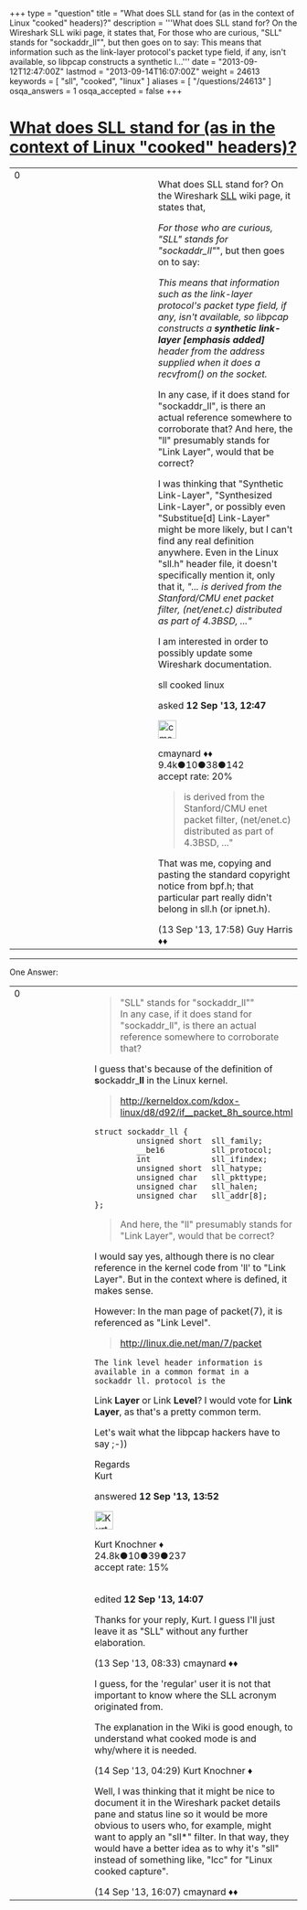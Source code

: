 +++
type = "question"
title = "What does SLL stand for (as in the context of Linux &quot;cooked&quot; headers)?"
description = '''What does SLL stand for? On the Wireshark SLL wiki page, it states that,  For those who are curious, &quot;SLL&quot; stands for &quot;sockaddr_ll&quot;&quot;, but then goes on to say: This means that information such as the link-layer protocol&#x27;s packet type field, if any, isn&#x27;t available, so libpcap constructs a synthetic l...'''
date = "2013-09-12T12:47:00Z"
lastmod = "2013-09-14T16:07:00Z"
weight = 24613
keywords = [ "sll", "cooked", "linux" ]
aliases = [ "/questions/24613" ]
osqa_answers = 1
osqa_accepted = false
+++

<div class="headNormal">

# [What does SLL stand for (as in the context of Linux "cooked" headers)?](/questions/24613/what-does-sll-stand-for-as-in-the-context-of-linux-cooked-headers)

</div>

<div id="main-body">

<div id="askform">

<table id="question-table" style="width:100%;"><colgroup><col style="width: 50%" /><col style="width: 50%" /></colgroup><tbody><tr class="odd"><td style="width: 30px; vertical-align: top"><div class="vote-buttons"><span id="post-24613-upvote" class="ajax-command post-vote up" rel="nofollow" title="I like this post (click again to cancel)"> </span><div id="post-24613-score" class="post-score" title="current number of votes">0</div><span id="post-24613-downvote" class="ajax-command post-vote down" rel="nofollow" title="I dont like this post (click again to cancel)"> </span> <span id="favorite-mark" class="ajax-command favorite-mark" rel="nofollow" title="mark/unmark this question as favorite (click again to cancel)"> </span><div id="favorite-count" class="favorite-count"></div></div></td><td><div id="item-right"><div class="question-body"><p>What does SLL stand for? On the Wireshark <a href="http://wiki.wireshark.org/SLL">SLL</a> wiki page, it states that,</p><p><em>For those who are curious, "SLL" stands for "sockaddr_ll"</em>", but then goes on to say:</p><p><em>This means that information such as the link-layer protocol's packet type field, if any, isn't available, so libpcap constructs a <strong>synthetic link-layer [emphasis added]</strong> header from the address supplied when it does a recvfrom() on the socket.</em></p><p>In any case, if it does stand for "sockaddr_ll", is there an actual reference somewhere to corroborate that? And here, the "ll" presumably stands for "Link Layer", would that be correct?</p><p>I was thinking that "Synthetic Link-Layer", "Synthesized Link-Layer", or possibly even "Substitue[d] Link-Layer" might be more likely, but I can't find any real definition anywhere. Even in the Linux "sll.h" header file, it doesn't specifically mention it, only that it, <em>"... is derived from the Stanford/CMU enet packet filter, (net/enet.c) distributed as part of 4.3BSD, ..."</em></p><p>I am interested in order to possibly update some Wireshark documentation.</p></div><div id="question-tags" class="tags-container tags"><span class="post-tag tag-link-sll" rel="tag" title="see questions tagged &#39;sll&#39;">sll</span> <span class="post-tag tag-link-cooked" rel="tag" title="see questions tagged &#39;cooked&#39;">cooked</span> <span class="post-tag tag-link-linux" rel="tag" title="see questions tagged &#39;linux&#39;">linux</span></div><div id="question-controls" class="post-controls"></div><div class="post-update-info-container"><div class="post-update-info post-update-info-user"><p>asked <strong>12 Sep '13, 12:47</strong></p><img src="https://secure.gravatar.com/avatar/55158e2322c4e365a5e0a4a0ac3fbcef?s=32&amp;d=identicon&amp;r=g" class="gravatar" width="32" height="32" alt="cmaynard&#39;s gravatar image" /><p><span>cmaynard ♦♦</span><br />
<span class="score" title="9361 reputation points"><span>9.4k</span></span><span title="10 badges"><span class="badge1">●</span><span class="badgecount">10</span></span><span title="38 badges"><span class="silver">●</span><span class="badgecount">38</span></span><span title="142 badges"><span class="bronze">●</span><span class="badgecount">142</span></span><br />
<span class="accept_rate" title="Rate of the user&#39;s accepted answers">accept rate:</span> <span title="cmaynard has 108 accepted answers">20%</span></p></div></div><div id="comments-container-24613" class="comments-container"><span id="24664"></span><div id="comment-24664" class="comment"><div id="post-24664-score" class="comment-score"></div><div class="comment-text"><blockquote><p>is derived from the Stanford/CMU enet packet filter, (net/enet.c) distributed as part of 4.3BSD, ..."</p></blockquote><p>That was me, copying and pasting the standard copyright notice from bpf.h; that particular part really didn't belong in sll.h (or ipnet.h).</p></div><div id="comment-24664-info" class="comment-info"><span class="comment-age">(13 Sep '13, 17:58)</span> <span class="comment-user userinfo">Guy Harris ♦♦</span></div></div></div><div id="comment-tools-24613" class="comment-tools"></div><div class="clear"></div><div id="comment-24613-form-container" class="comment-form-container"></div><div class="clear"></div></div></td></tr></tbody></table>

------------------------------------------------------------------------

<div class="tabBar">

<span id="sort-top"></span>

<div class="headQuestions">

One Answer:

</div>

</div>

<span id="24616"></span>

<div id="answer-container-24616" class="answer">

<table style="width:100%;"><colgroup><col style="width: 50%" /><col style="width: 50%" /></colgroup><tbody><tr class="odd"><td style="width: 30px; vertical-align: top"><div class="vote-buttons"><span id="post-24616-upvote" class="ajax-command post-vote up" rel="nofollow" title="I like this post (click again to cancel)"> </span><div id="post-24616-score" class="post-score" title="current number of votes">0</div><span id="post-24616-downvote" class="ajax-command post-vote down" rel="nofollow" title="I dont like this post (click again to cancel)"> </span></div></td><td><div class="item-right"><div class="answer-body"><blockquote><p>"SLL" stands for "sockaddr_ll""<br />
In any case, if it does stand for "sockaddr_ll", is there an actual reference somewhere to corroborate that?</p></blockquote><p>I guess that's because of the definition of <strong>s</strong>ockaddr_<strong>ll</strong> in the Linux kernel.</p><blockquote><p><a href="http://kerneldox.com/kdox-linux/d8/d92/if__packet_8h_source.html">http://kerneldox.com/kdox-linux/d8/d92/if__packet_8h_source.html</a></p></blockquote><pre><code>struct sockaddr_ll {
         unsigned short  sll_family;
         __be16          sll_protocol;
         int             sll_ifindex;
         unsigned short  sll_hatype;
         unsigned char   sll_pkttype;
         unsigned char   sll_halen;
         unsigned char   sll_addr[8];
};</code></pre><blockquote><p>And here, the "ll" presumably stands for "Link Layer", would that be correct?</p></blockquote><p>I would say yes, although there is no clear reference in the kernel code from 'll' to "Link Layer". But in the context where is defined, it makes sense.</p><p>However: In the man page of packet(7), it is referenced as "Link Level".</p><blockquote><p><a href="http://linux.die.net/man/7/packet">http://linux.die.net/man/7/packet</a></p></blockquote><pre><code>The link level header information is available in a common format in a sockaddr_ll. protocol is the</code></pre><p>Link <strong>Layer</strong> or Link <strong>Level</strong>? I would vote for <strong>Link Layer</strong>, as that's a pretty common term.</p><p>Let's wait what the libpcap hackers have to say ;-))</p><p>Regards<br />
Kurt</p></div><div class="answer-controls post-controls"></div><div class="post-update-info-container"><div class="post-update-info post-update-info-user"><p>answered <strong>12 Sep '13, 13:52</strong></p><img src="https://secure.gravatar.com/avatar/23b7bf5b13bc2c98b2e8aa9869ca5d75?s=32&amp;d=identicon&amp;r=g" class="gravatar" width="32" height="32" alt="Kurt%20Knochner&#39;s gravatar image" /><p><span>Kurt Knochner ♦</span><br />
<span class="score" title="24767 reputation points"><span>24.8k</span></span><span title="10 badges"><span class="badge1">●</span><span class="badgecount">10</span></span><span title="39 badges"><span class="silver">●</span><span class="badgecount">39</span></span><span title="237 badges"><span class="bronze">●</span><span class="badgecount">237</span></span><br />
<span class="accept_rate" title="Rate of the user&#39;s accepted answers">accept rate:</span> <span title="Kurt Knochner has 344 accepted answers">15%</span> </br></br></p></div><div class="post-update-info post-update-info-edited"><p><span> edited <strong>12 Sep '13, 14:07</strong> </span></p></div></div><div id="comments-container-24616" class="comments-container"><span id="24653"></span><div id="comment-24653" class="comment"><div id="post-24653-score" class="comment-score"></div><div class="comment-text"><p>Thanks for your reply, Kurt. I guess I'll just leave it as "SLL" without any further elaboration.</p></div><div id="comment-24653-info" class="comment-info"><span class="comment-age">(13 Sep '13, 08:33)</span> <span class="comment-user userinfo">cmaynard ♦♦</span></div></div><span id="24673"></span><div id="comment-24673" class="comment"><div id="post-24673-score" class="comment-score"></div><div class="comment-text"><p>I guess, for the 'regular' user it is not that important to know where the SLL acronym originated from.</p><p>The explanation in the Wiki is good enough, to understand what cooked mode is and why/where it is needed.</p></div><div id="comment-24673-info" class="comment-info"><span class="comment-age">(14 Sep '13, 04:29)</span> <span class="comment-user userinfo">Kurt Knochner ♦</span></div></div><span id="24696"></span><div id="comment-24696" class="comment"><div id="post-24696-score" class="comment-score"></div><div class="comment-text"><p>Well, I was thinking that it might be nice to document it in the Wireshark packet details pane and status line so it would be more obvious to users who, for example, might want to apply an "sll*" filter. In that way, they would have a better idea as to why it's "sll" instead of something like, "lcc" for "Linux cooked capture".</p></div><div id="comment-24696-info" class="comment-info"><span class="comment-age">(14 Sep '13, 16:07)</span> <span class="comment-user userinfo">cmaynard ♦♦</span></div></div></div><div id="comment-tools-24616" class="comment-tools"></div><div class="clear"></div><div id="comment-24616-form-container" class="comment-form-container"></div><div class="clear"></div></div></td></tr></tbody></table>

</div>

<div class="paginator-container-left">

</div>

</div>

</div>

